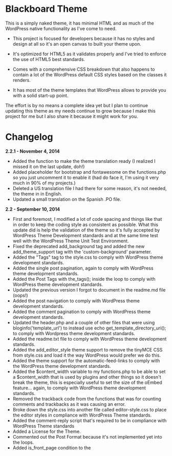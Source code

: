 Blackboard Theme
================

This is a simply naked theme, it has minimal HTML and as much of the WordPress native functionality as I've come to need.

+ This project is focused for developers because it has no styles and design at all so it's an open canvas to built your theme upon.

+ It's optimized for HTML5 as it validates properly and I've tried to enforce the use of HTML5 best standards.

+ Comes with a comprehensive CSS breakdown that also happens to contain a lot of the WordPress default CSS styles based on the classes it renders.

+ It has most of the theme templates that WordPress allows to provide you with a solid start-up point.

The effort is by no means a complete idea yet but I plan to continue updating this theme as my needs continue to grow because I make this project for me but I also share it because it might work for you.

Changelog
================

__2.2.1 - November 4, 2014__

+ Added the function to make the theme translation ready (I realized I missed it on the last update, doh!)
+ Added placeholder for bootstrap and fontawesome on the functions.php so you just uncomment it to enable it (had do face it, I'm using it very much in 90% of my projects.)
+ Deleted a US translation file I had there for some reason, it's not needed, the theme in in English.
+ Updated a small translation on the Spanish .PO file.

__2.2 - September 10, 2014__

+ First and foremost, I modified a lot of code spacing and things like that in order to keep the coding style as consistent as possible. What this update did is help the validation of the theme so it's fully accepted by WordPress Theme Development standards and at the same time test well with the WordPress Theme Unit Test Environment.
+ Fixed the deprecated add_background tag and added the new add_theme_support tag with the 'custom-background' parameter.
+ Added the "Tags" tag to the style.css to comply with WordPress theme development standards.
+ Added the single post pagination, again to comply with WordPress theme development standards.
+ Added the Post Tags with the_tags(); inside the loop to comply with WordPress theme development standards.
+ Updated the previous version I forgot to document in the readme.md file (oops!)
+ Added the post navigation to comply with WordPress theme development standards.
+ Added the comment pagination to comply with WordPress theme development standards.
+ Updated the header.php and a couple of other files that were using bloginfo('template_url') to instead use echo get_template_directory_uri(); to comply with Wordpress theme development standards.
+ Added the readme.txt file to comply with WordPress theme development standards.
+ Added the add_editor_style theme support to remove the tinyMCE CSS from style.css and load it the way WordPress would prefer we do this.
+ Added the theme support for the automatic-feed-links to comply with the WordPress theme development standards.
+ Added the $content_width variable to my functions.php to be able to set a $content_width that is used by plugins and other things so it  doesn't break the theme, this is especially useful to set the size of the oEmbed feature... again, to comply with WordPress theme development standards.
+ Removed the trackback code from the functions that was for counting comments and trackbacks as it was causing an error.
+ Broke down the style.css into another file called editor-style.css to place the editor styles in compliance with WordPress Theme standards.
+ Added the comment-reply script that's required to be in compliance with WordPress Theme standards
+ Added a License for the Theme.
+ Commented out the Post Format because it's not implemented yet into the loops.
+ Added is_front_page condition to the <title> tag in order to display the frontpage name and blog name.
+ Fixed all the text-domain issues with not using the proper "slug" as WordPress recomments, so I replaced 'blvckbrd' with 'blackboard' to comply.
+ Added a couple of "usual" things to the header and the footer such as Site name, Site Description, Copyright year, etc, etc.
+ Added the pagination links wherever necessary, such as: index.php, archives.php, etc.
+ Added a default Blackboard Favicon that can easily be overwritten so it's linked and in place already.
+ Added post meta data to the single.php, it can easily be stripped out or pick any of the elements you would like to keep and use in your project.
+ Added the comments if statement for the page.php and the single.php so the comments show as they should.
+ Added the /lang/ folder with a Spanish translation and the es_MX.po and es_MX.mo as well as a clean en_US.po file to use for your own translation
+ Added the wp_nav_menu to the header and to the footer with all parameters in default except for the already defined location parameter.

__2.1.1 - August 27, 2014__

+ Added Helper Classes to the CSS file

__2.1 - August 22, 2014__

+ Started adding the stock WordPress CSS selectors; added the styles for the WYSIWYG editor
+ Added the selectors for the Native WordPress Gallery
+ Added the selectors for the Comments with Nested and Admin Styles
+ Included at the top of the CSS the @media queries for Responsive displays
+ Updated the package to include a Child version of Blackboard
+ Added the "Tags:" to the theme's info that is pulled from the style.css file
+ Fixed a couple of indentation issues in the comments.php file

__2.0 - August 12, 2014__

+ Just released.
+ Note that GIT was started at version 2.0 because I was keeping my own lame version control before and I recently thought of turning this into a project for everyone else to use.